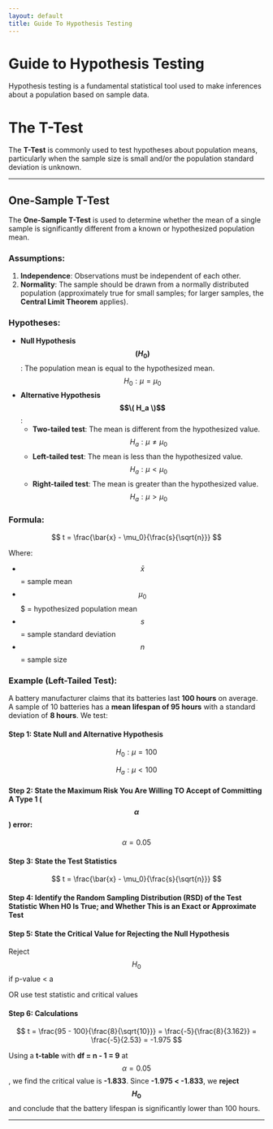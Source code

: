 ```yaml
---
layout: default
title: Guide To Hypothesis Testing
---
```


Guide to Hypothesis Testing
===========================

Hypothesis testing is a fundamental statistical tool used to make inferences about a population based on sample data. 


# The T-Test

The **T-Test** is commonly used to test hypotheses about population means, particularly when the sample size is small and/or the population standard deviation is unknown.

---


## One-Sample T-Test

The **One-Sample T-Test** is used to determine whether the mean of a single sample is significantly different from a known or hypothesized population mean.

### Assumptions:
1. **Independence**: Observations must be independent of each other.
2. **Normality**: The sample should be drawn from a normally distributed population (approximately true for small samples; for larger samples, the **Central Limit Theorem** applies).

### Hypotheses:
- **Null Hypothesis $$( H_0 ) $$**: The population mean is equal to the hypothesized mean.
  $$
  H_0: \mu = \mu_0
  $$
- **Alternative Hypothesis $$\( H_a \)$$**:
  - **Two-tailed test**: The mean is different from the hypothesized value.
    $$
    H_a: \mu \neq \mu_0
    $$
  - **Left-tailed test**: The mean is less than the hypothesized value.
    $$
    H_a: \mu < \mu_0
    $$
  - **Right-tailed test**: The mean is greater than the hypothesized value.
    $$
    H_a: \mu > \mu_0
    $$

### Formula:
$$
t = \frac{\bar{x} - \mu_0}{\frac{s}{\sqrt{n}}}
$$

Where:
- $$ \bar{x} $$ = sample mean
- $$ \mu_0 $$$ = hypothesized population mean
- $$ s $$ = sample standard deviation
- $$ n $$ = sample size

### Example (Left-Tailed Test):
A battery manufacturer claims that its batteries last **100 hours** on average. A sample of 10 batteries has a **mean lifespan of 95 hours** with a standard deviation of **8 hours**. We test:

#### Step 1: State Null and Alternative Hypothesis
$$
H_0: \mu = 100
$$

$$
H_a: \mu < 100
$$

#### Step 2: State the Maximum Risk You Are Willing TO Accept of Committing A Type 1 ($$\alpha$$) error:

$$\alpha=0.05$$

#### Step 3: State the Test Statistics

$$
t = \frac{\bar{x} - \mu_0}{\frac{s}{\sqrt{n}}}
$$

#### Step 4: Identify the Random Sampling Distribution (RSD) of the Test Statistic When H0 Is True; and Whether This is an Exact or Approximate Test 

#### Step 5: State the Critical Value for Rejecting the Null Hypothesis 

Reject $$H_0$$ if p-value < a  

OR use test statistic and critical values

#### Step 6: Calculations

$$
t = \frac{95 - 100}{\frac{8}{\sqrt{10}}} = \frac{-5}{\frac{8}{3.162}} = \frac{-5}{2.53} = -1.975
$$

Using a **t-table** with **df = n - 1 = 9** at $$ \alpha = 0.05 $$, we find the critical value is **-1.833**. Since **-1.975 < -1.833**, we **reject $$ H_0 $$** and conclude that the battery lifespan is significantly lower than 100 hours.

---
